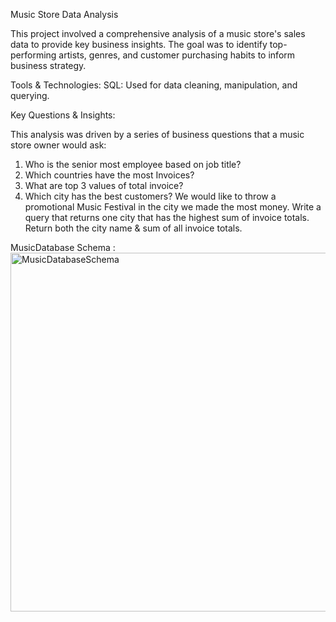 Music Store Data Analysis

This project involved a comprehensive analysis of a music store's sales data to provide key business insights. The goal was to identify top-performing artists, genres, and customer purchasing habits to inform business strategy.

Tools & Technologies:
SQL: Used for data cleaning, manipulation, and querying.

Key Questions & Insights:

This analysis was driven by a series of business questions that a music store owner would ask:
1. Who is the senior most employee based on job title? 
2. Which countries have the most Invoices? 
3. What are top 3 values of total invoice? 
4. Which city has the best customers? We would like to throw a promotional Music 
Festival in the city we made the most money. Write a query that returns one city that 
has the highest sum of invoice totals. Return both the city name & sum of all invoice 
totals.

MusicDatabase Schema : <img width="710" height="574" alt="MusicDatabaseSchema" src="https://github.com/user-attachments/assets/d75f0c5b-1551-4fee-8970-18c4774fa38b" />

